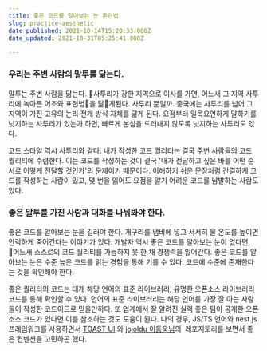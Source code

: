 ```yaml
---
title: 좋은 코드를 알아보는 눈 훈련법
slug: practice-aesthetic
date_published: 2021-10-14T15:20:33.000Z
date_updated: 2021-10-31T05:25:41.000Z

---
```


### 우리는 주변 사람의 말투를 닮는다.

말투는 주변 사람을 닮는다. 사투리가 강한 지역으로 이사를 가면, 어느새 그 지역 사투리에 녹아든 어조와 표현법을 닮게된다. 사투리 뿐일까. 종국에는 사투리를 넘어 그 지역이 가진 고유의 논리 전개 방식 자체를 닮게 된다. 요점부터 일목요연하게 말하기를 넛지하는 사투리가 있는가 하면, 빠르게 본심을 드러내지 않도록 넛지하는 사투리도 있다.  

코드 스타일 역시 사투리와 같다. 내가 작성한 코드 퀄리티는 결국 주변 사람들의 코드 퀄리티에 수렴한다. 이는 코드를 작성하는 것이 결국 '내가 전달하고 싶은 바를 어떤 순서로 어떻게 전달할 것인가'의 문제이기 때문이다. 이해하기 쉬운 문장처럼 간결하게 코드를 작성하는 사람이 있고, 몇 번을 읽어도 요점을 알기 어려운 코드를 남발하는 사람도 있다. 

### 좋은 말투를 가진 사람과 대화를 나눠봐야 한다.

좋은 코드를 알아보는 눈을 길러야 한다. 개구리를 냄비에 넣고 서서히 물 온도를 높이면 안락하게 죽어간다는 이야기가 있다. 개발자 역시 좋은 코드를 알아보는 눈이 없다면, 어느새 스스로의 코드 퀄리티를 가늠하지 못 한 채 경쟁력을 잃어간다. 좋은 코드를 알아보는 눈은 수준 높은 코드를 읽는 경험을 통해 기를 수 있다. 코드에 수준에 존재한다는 것을 확인해야 한다.

좋은 퀄리티의 코드는 대개 해당 언어의 표준 라이브러리, 유명한 오픈소스 라이브러리 코드를 통해 확인할 수 있다. 언어의 표준 라이브러리는 해당 언어를 가장 잘 아는 사람들이 작성한 코드이므로 믿을만하다. 또 업계에서 잘 알려진 실력 좋은 팀이 공개한 오픈소스 코드가 있다면 이를 참조하는 것도 도움이 된다. 나의 경우, JS/TS 언어와 nest.js 프레임워크를 사용하면서 [TOAST UI](https://github.com/nhn) 와 [jojoldu 이동욱님](https://github.com/jojoldu)의  레포지토리를 보면서 좋은 컨벤션을 고민하곤 했다.
